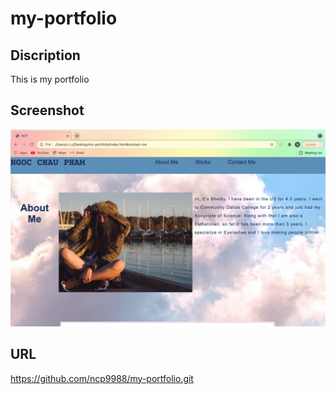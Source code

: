 # my-portfolio
## Discription 
 This is my portfolio
## Screenshot 
![Here is screenshot](./assets/images/screenshot.png)
## URL 
https://github.com/ncp9988/my-portfolio.git